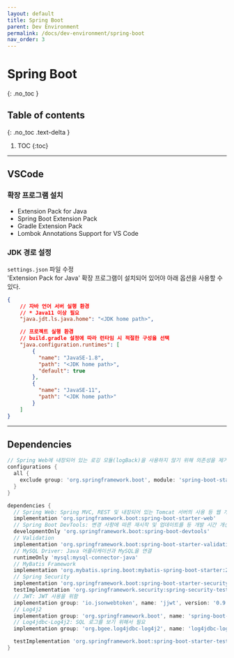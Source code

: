 ```yaml
---
layout: default
title: Spring Boot
parent: Dev Environment
permalink: /docs/dev-environment/spring-boot
nav_order: 3
---
```


# Spring Boot
{: .no_toc }

## Table of contents
{: .no_toc .text-delta }

1. TOC
{:toc}

---

## VSCode

### 확장 프로그램 설치
- Extension Pack for Java
- Spring Boot Extension Pack
- Gradle Extension Pack
- Lombok Annotations Support for VS Code

### JDK 경로 설정
`settings.json` 파일 수정  
'Extension Pack for Java' 확장 프로그램이 설치되어 있어야 아래 옵션을 사용할 수 있다.

```json
{
    // 자바 언어 서버 실행 환경
    // * Java11 이상 필요
    "java.jdt.ls.java.home": "<JDK home path>",

    // 프로젝트 실행 환경
    // build.gradle 설정에 따라 런타임 시 적절한 구성을 선택
    "java.configuration.runtimes": [
        {
          "name": "JavaSE-1.8",
          "path": "<JDK home path>",
          "default": true
        },
        {
          "name": "JavaSE-11",
          "path": "<JDK home path>"
        }
    ]
}
```

---

## Dependencies
```gradle
// Spring Web에 내장되어 있는 로깅 모듈(logBack)을 사용하지 않기 위해 의존성을 제거
configurations {
  all {
    exclude group: 'org.springframework.boot', module: 'spring-boot-starter-logging'
  }
}

dependencies {
  // Spring Web: Spring MVC, REST 및 내장되어 있는 Tomcat 서버의 사용 등 웹 개발과 관련된 모든 종속성을 가져온다.
  implementation 'org.springframework.boot:spring-boot-starter-web'
  // Spring Boot DevTools: 변경 사항에 따른 재시작 및 업데이트를 등 개발 시간 개선을 위한 개발자 도구
  developmentOnly 'org.springframework.boot:spring-boot-devtools'
  // Validation
  implementation 'org.springframework.boot:spring-boot-starter-validation'
  // MySQL Driver: Java 어플리케이션과 MySQL을 연결
  runtimeOnly 'mysql:mysql-connector-java'
  // MyBatis Framework
  implementation 'org.mybatis.spring.boot:mybatis-spring-boot-starter:2.2.2'
  // Spring Security
  implementation 'org.springframework.boot:spring-boot-starter-security'
  testImplementation 'org.springframework.security:spring-security-test'
  // JWT: JWT 사용을 위함
  implementation group: 'io.jsonwebtoken', name: 'jjwt', version: '0.9.1'
  // Log4j2
  implementation group: 'org.springframework.boot', name: 'spring-boot-starter-log4j2', version: '2.6.3'
  // Log4jdbc-Log4j2: SQL 로그를 보기 위해서 필요
  implementation group: 'org.bgee.log4jdbc-log4j2', name: 'log4jdbc-log4j2-jdbc4.1', version: '1.16'

  testImplementation 'org.springframework.boot:spring-boot-starter-test'
}
```